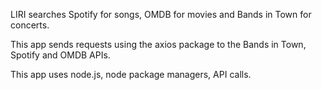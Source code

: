 LIRI searches Spotify for songs, OMDB for movies and Bands in Town for concerts.

This app sends requests using the axios package to the Bands in Town, Spotify and OMDB APIs.

This app uses node.js, node package managers, API calls.